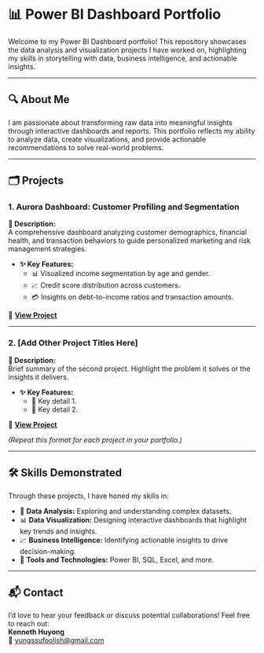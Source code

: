 # 📊 Power BI Dashboard Portfolio

Welcome to my Power BI Dashboard portfolio! This repository showcases the data analysis and visualization projects I have worked on, highlighting my skills in storytelling with data, business intelligence, and actionable insights.

---

## 🔍 About Me

I am passionate about transforming raw data into meaningful insights through interactive dashboards and reports. This portfolio reflects my ability to analyze data, create visualizations, and provide actionable recommendations to solve real-world problems.

---

## 🗂️ Projects

### 1. **Aurora Dashboard: Customer Profiling and Segmentation**  
**📖 Description:**  
A comprehensive dashboard analyzing customer demographics, financial health, and transaction behaviors to guide personalized marketing and risk management strategies.  
- **✨ Key Features:**  
  - 📊 Visualized income segmentation by age and gender.  
  - 📈 Credit score distribution across customers.  
  - 💳 Insights on debt-to-income ratios and transaction amounts.  

📌 **[View Project](link-to-your-aurora-project)**  

---

### 2. **[Add Other Project Titles Here]**  
**📖 Description:**  
Brief summary of the second project. Highlight the problem it solves or the insights it delivers.  
- **✨ Key Features:**  
  - 🔹 Key detail 1.  
  - 🔹 Key detail 2.  

📌 **[View Project](link-to-second-project)**  

*(Repeat this format for each project in your portfolio.)*

---

## 🛠️ Skills Demonstrated

Through these projects, I have honed my skills in:  
- 🔎 **Data Analysis:** Exploring and understanding complex datasets.  
- 📊 **Data Visualization:** Designing interactive dashboards that highlight key trends and insights.  
- 📈 **Business Intelligence:** Identifying actionable insights to drive decision-making.  
- 🧰 **Tools and Technologies:** Power BI, SQL, Excel, and more.

---

## 📬 Contact

I’d love to hear your feedback or discuss potential collaborations! Feel free to reach out:  
**Kenneth Huyong**  
📧 yungssufoolish@gmail.com  
